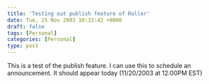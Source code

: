```yaml
---
title: 'Testing out publish feature of Roller'
date: Tue, 25 Nov 2003 10:33:42 +0000
draft: false
tags: [Personal]
categories: [Personal]
type: post
---
```


This is a test of the publish feature. I can use this to schedule an announcement. It should appear today (11/20/2003 at 12:00PM EST)